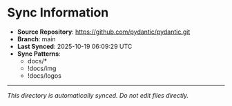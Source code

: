 # Sync Information

- **Source Repository**: https://github.com/pydantic/pydantic.git
- **Branch**: main
- **Last Synced**: 2025-10-19 06:09:29 UTC
- **Sync Patterns**:
  - docs/*
  - !docs/img
  - !docs/logos

---
*This directory is automatically synced. Do not edit files directly.*
